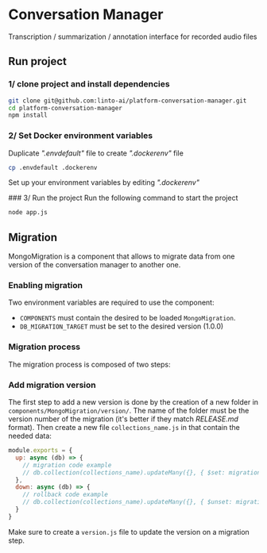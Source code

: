 # Conversation Manager
Transcription / summarization / annotation interface for recorded audio files 

## Run project
### 1/ clone project and install dependencies
```bash
git clone git@github.com:linto-ai/platform-conversation-manager.git
cd platform-conversation-manager
npm install
```
### 2/ Set Docker environment variables
Duplicate *".envdefault"* file to create *".dockerenv"* file
```bash
cp .envdefault .dockerenv
```

Set up your environment variables by editing *".dockerenv"*

### 3/ Run the project
Run the following command to start the project
```bash
node app.js
```

## Migration
MongoMigration is a component that allows to migrate data from one version of the conversation manager to another one.

### Enabling migration
Two environment variables are required to use the component:
- `COMPONENTS` must contain the desired to be loaded  `MongoMigration`.
- `DB_MIGRATION_TARGET` must be set to the desired version (1.0.0)

### Migration process
The migration process is composed of two steps:

### Add migration version
The first step to add a new version is done by the creation of a new folder in `components/MongoMigration/version/`. The name of the folder must be the version number of the migration (it's better if they match *RELEASE.md* format). Then create a new file `collections_name.js` in that contain the needed data:

```javascript
module.exports = {
  up: async (db) => {
    // migration code example
    // db.collection(collections_name).updateMany({}, { $set: migration_update })
  },
  down: async (db) => {
    // rollback code example
    // db.collection(collections_name).updateMany({}, { $unset: migration_update })
  }
}
```

Make sure to create a `version.js` file to update the version on a migration step.
